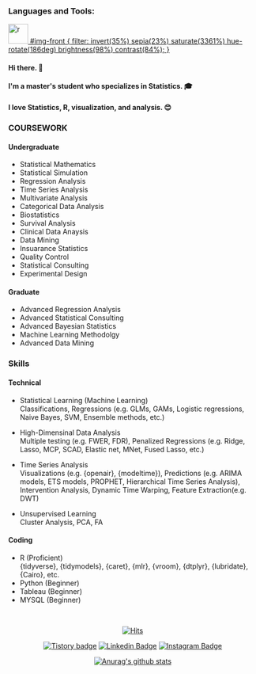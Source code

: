 <h3 align="left">Languages and Tools:</h3>
<p align="left"> <a href="https://www.r-project.org/" target="_blank"> <img src="https://simpleicons.org/icons/r.svg" alt="r" width="40" height="40"/> #img-front {
	filter: invert(35%) sepia(23%) saturate(3361%) hue-rotate(186deg) brightness(98%) contrast(84%);
}</a> </p>


#### Hi there. 👋
#### I'm a master's student who specializes in Statistics. 🎓
#### I love Statistics, R, visualization, and analysis. :blush:

### COURSEWORK
#### Undergraduate
- Statistical Mathematics 
- Statistical Simulation
- Regression Analysis 
- Time Series Analysis
- Multivariate Analysis
- Categorical Data Analysis
- Biostatistics
- Survival Analysis
- Clinical Data Anaysis
- Data Mining
- Insuarance Statistics
- Quality Control
- Statistical Consulting
- Experimental Design

#### Graduate
- Advanced Regression Analysis
- Advanced Statistical Consulting
- Advanced Bayesian Statistics
- Machine Learning Methodolgy
- Advanced Data Mining

### Skills
#### Technical
- Statistical Learning (Machine Learning)  
Classifications, Regressions (e.g. GLMs, GAMs, Logistic regressions, Naive Bayes, SVM, Ensemble methods, etc.)

- High-Dimensinal Data Analysis  
Multiple testing (e.g. FWER, FDR), Penalized Regressions (e.g. Ridge, Lasso, MCP, SCAD, Elastic net, MNet, Fused Lasso, etc.)

- Time Series Analysis  
Visualizations (e.g. {openair}, {modeltime}), Predictions (e.g. ARIMA models, ETS models, PROPHET, Hierarchical Time Series Analysis), Intervention Analysis, Dynamic Time Warping, Feature Extraction(e.g. DWT)

- Unsupervised Learning  
Cluster Analysis, PCA, FA

#### Coding
- R (Proficient)  
{tidyverse}, {tidymodels}, {caret}, {mlr}, {vroom}, {dtplyr}, {lubridate}, {Cairo}, etc.
- Python (Beginner)
- Tableau (Beginner)
- MYSQL (Beginner)

<br>

<div align=center>

[![Hits](https://hits.seeyoufarm.com/api/count/incr/badge.svg?url=https%3A%2F%2Fgithub.com%2Fbe-favorite)](https://hits.seeyoufarm.com) 

</div>


<div align=center>

[![Tistory badge](https://img.shields.io/badge/Tistory-SLOG-orange)](https://be-favorite.tistory.com/)
[![Linkedin Badge](https://img.shields.io/badge/-LinkedIn-blue?style=flat-square&logo=Linkedin&logoColor=white&link=https://www.linkedin.com/in/taemo-bang-8b9999184/)](https://www.linkedin.com/in/taemo-bang-8b9999184/) 
[![Instagram Badge](https://img.shields.io/badge/-Instagram-dd2a7b?style=flat-square&logo=instagram&logoColor=white&link=https://www.instagram.com/qkdxoah/)](https://www.instagram.com/qkdxoah/)

 [![Anurag's github stats](https://github-readme-stats.vercel.app/api?username=be-favorite)](https://github.com/anuraghazra/github-readme-stats)


    
<!--
**be-favorite/be-favorite** is a ✨ _special_ ✨ repository because its `README.md` (this file) appears on your GitHub profile.

Here are some ideas to get you started:

- 🔭 I’m currently working on ...
- 🌱 I’m currently learning ...
- 👯 I’m looking to collaborate on ...
- 🤔 I’m looking for help with ...
- 💬 Ask me about ...
- 📫 How to reach me: ...
- 😄 Pronouns: ...
- ⚡ Fun fact: ...
-->
